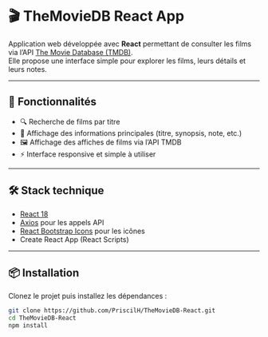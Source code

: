 # 🎬 TheMovieDB React App

Application web développée avec **React** permettant de consulter les films via l’API [The Movie Database (TMDB)](https://www.themoviedb.org/).  
Elle propose une interface simple pour explorer les films, leurs détails et leurs notes.

---

## 🚀 Fonctionnalités

- 🔍 Recherche de films par titre  
- 📄 Affichage des informations principales (titre, synopsis, note, etc.)  
- 🖼️ Affichage des affiches de films via l’API TMDB  
- ⚡ Interface responsive et simple à utiliser  

---

## 🛠️ Stack technique

- [React 18](https://react.dev/)  
- [Axios](https://axios-http.com/) pour les appels API  
- [React Bootstrap Icons](https://github.com/ismamz/react-bootstrap-icons) pour les icônes  
- Create React App (React Scripts)  

---

## 📦 Installation
Clonez le projet puis installez les dépendances :

```bash
git clone https://github.com/PriscilH/TheMovieDB-React.git
cd TheMovieDB-React
npm install
```